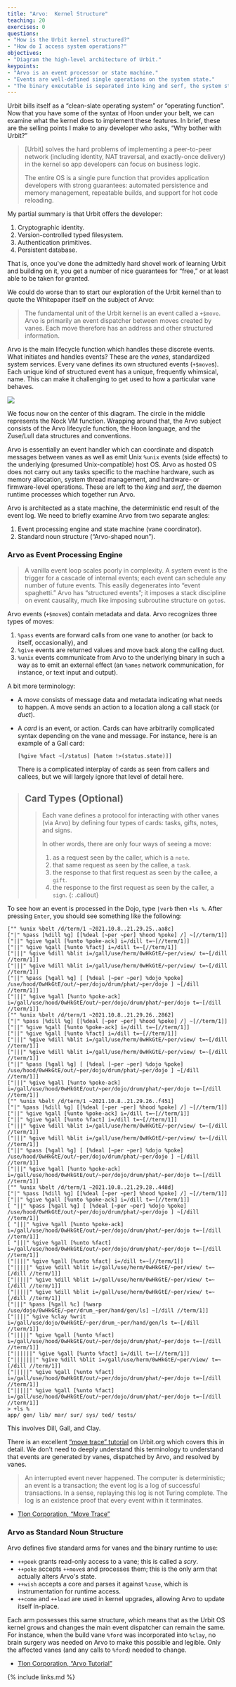 ```yaml
---
title: "Arvo:  Kernel Structure"
teaching: 20
exercises: 0
questions:
- "How is the Urbit kernel structured?"
- "How do I access system operations?"
objectives:
- "Diagram the high-level architecture of Urbit."
keypoints:
- "Arvo is an event processor or state machine."
- "Events are well-defined single operations on the system state."
- "The binary executable is separated into king and serf, the system state, an event log and runtime support."
---
```


Urbit bills itself as a “clean-slate operating system” or “operating function”.  Now that you have some of the syntax of Hoon under your belt, we can examine what the kernel does to implement these features.  In brief, these are the selling points I make to any developer who asks, “Why bother with Urbit?”

> [Urbit] solves the hard problems of implementing a peer-to-peer network (including identity, NAT traversal, and exactly-once delivery) in the kernel so app developers can focus on business logic.
>
> The entire OS is a single pure function that provides application developers with strong guarantees: automated persistence and memory management, repeatable builds, and support for hot code reloading.

<!-- NAT = network address translation -->

My partial summary is that Urbit offers the developer:

1. Cryptographic identity.
2. Version-controlled typed filesystem.
3. Authentication primitives.
4. Persistent database.

That is, once you've done the admittedly hard shovel work of learning Urbit and building on it, you get a number of nice guarantees for “free,” or at least able to be taken for granted.

We could do worse than to start our exploration of the Urbit kernel than to quote the Whitepaper itself on the subject of Arvo:

> The fundamental unit of the Urbit kernel is an event called a `+$move`.  Arvo is primarily an event dispatcher between moves created by vanes.  Each move therefore has an address and other structured information.

Arvo is the main lifecycle function which handles these discrete events.  What initiates and handles events?  These are the _vanes_, standardized system services.  Every vane defines its own structured events (`+$move`s).  Each unique kind of structured event has a unique, frequently whimsical, name.  This can make it challenging to get used to how a particular vane behaves.

![](https://pbs.twimg.com/media/FBgvOeNXsKEcp_1?format=jpg&name=large)

We focus now on the center of this diagram.  The circle in the middle represents the Nock VM function.  Wrapping around that, the Arvo subject consists of the Arvo lifecycle function, the Hoon language, and the Zuse/Lull data structures and conventions.

Arvo is essentially an event handler which can coordinate and dispatch messages between vanes as well as emit Unix `%unix` events (side effects) to the underlying (presumed Unix-compatible) host OS.  Arvo as hosted OS does not carry out any tasks specific to the machine hardware, such as memory allocation, system thread management, and hardware- or firmware-level operations.  These are left to the _king_ and _serf_, the daemon runtime processes which together run Arvo.

Arvo is architected as a state machine, the deterministic end result of the event log.  We need to briefly examine Arvo from two separate angles:

1.  Event processing engine and state machine (vane coordinator).
2.  Standard noun structure (“Arvo-shaped noun”).

### Arvo as Event Processing Engine

> A vanilla event loop scales poorly in complexity.  A system event is the trigger for a cascade of internal events; each event can schedule any number of future events.  This easily degenerates into “event spaghetti.”  Arvo has “structured events”; it imposes a stack discipline on event causality, much like imposing subroutine structure on `goto`s.

Arvo events (`+$move`s) contain metadata and data.  Arvo recognizes three types of moves:

1.  `%pass` events are forward calls from one vane to another (or back to itself, occasionally), and
2.  `%give` events are returned values and move back along the calling duct.
3.  `%unix` events communicate from Arvo to the underlying binary in such a way as to emit an external effect (an `%ames` network communication, for instance, or text input and output).

A bit more terminology:

- A _move_ consists of message data and metadata indicating what needs to happen.  A move sends an action to a location along a call stack (or _duct_).
- A _card_ is an event, or action.  Cards can have arbitrarily complicated syntax depending on the vane and message.  For instance, here is an example of a Gall card:

    ```
    [%give %fact ~[/status] [%atom !>(status.state)]]
    ```

    There is a complicated interplay of cards as seen from callers and callees, but we will largely ignore that level of detail here.

> ##  Card Types (Optional)
>
> > Each vane defines a protocol for interacting with other vanes (via Arvo) by defining four types of cards: tasks, gifts, notes, and signs.
> >
> > In other words, there are only four ways of seeing a move:
> > 1. as a request seen by the caller, which is a `note`.
> > 2. that same request as seen by the callee, a `task`.
> > 3. the response to that first request as seen by the callee, a `gift`.
> > 4. the response to the first request as seen by the caller, a `sign`.
{: .callout}

To see how an event is processed in the Dojo, type `|verb` then `+ls %`.  After pressing `Enter`, you should see something like the following:

```
["" %unix %belt /d/term/1 ~2021.10.8..21.29.25..aa8c]
["|" %pass [%dill %g] [[%deal [~per ~per] %hood %poke] /] ~[//term/1]]
["||" %give %gall [%unto %poke-ack] i=/dill t=~[//term/1]]
["||" %give %gall [%unto %fact] i=/dill t=~[//term/1]]
["|||" %give %dill %blit i=/gall/use/herm/0wHkGtE/~per/view/ t=~[/dill //term/1]]
["|||" %give %dill %blit i=/gall/use/herm/0wHkGtE/~per/view/ t=~[/dill //term/1]]
["||" %pass [%gall %g] [ [%deal [~per ~per] %dojo %poke]   /use/hood/0wHkGtE/out/~per/dojo/drum/phat/~per/dojo ] ~[/dill //term/1]]
["|||" %give %gall [%unto %poke-ack] i=/gall/use/hood/0wHkGtE/out/~per/dojo/drum/phat/~per/dojo t=~[/dill //term/1]]
["" %unix %belt /d/term/1 ~2021.10.8..21.29.26..2862]
["|" %pass [%dill %g] [[%deal [~per ~per] %hood %poke] /] ~[//term/1]]
["||" %give %gall [%unto %poke-ack] i=/dill t=~[//term/1]]
["||" %give %gall [%unto %fact] i=/dill t=~[//term/1]]
["|||" %give %dill %blit i=/gall/use/herm/0wHkGtE/~per/view/ t=~[/dill //term/1]]
["|||" %give %dill %blit i=/gall/use/herm/0wHkGtE/~per/view/ t=~[/dill //term/1]]
["||" %pass [%gall %g] [ [%deal [~per ~per] %dojo %poke]   /use/hood/0wHkGtE/out/~per/dojo/drum/phat/~per/dojo ] ~[/dill //term/1]]
["|||" %give %gall [%unto %poke-ack] i=/gall/use/hood/0wHkGtE/out/~per/dojo/drum/phat/~per/dojo t=~[/dill //term/1]]
["" %unix %belt /d/term/1 ~2021.10.8..21.29.26..f451]
["|" %pass [%dill %g] [[%deal [~per ~per] %hood %poke] /] ~[//term/1]]
["||" %give %gall [%unto %poke-ack] i=/dill t=~[//term/1]]
["||" %give %gall [%unto %fact] i=/dill t=~[//term/1]]
["|||" %give %dill %blit i=/gall/use/herm/0wHkGtE/~per/view/ t=~[/dill //term/1]]
["|||" %give %dill %blit i=/gall/use/herm/0wHkGtE/~per/view/ t=~[/dill //term/1]]
["||" %pass [%gall %g] [ [%deal [~per ~per] %dojo %poke]   /use/hood/0wHkGtE/out/~per/dojo/drum/phat/~per/dojo ] ~[/dill //term/1]]
["|||" %give %gall [%unto %poke-ack] i=/gall/use/hood/0wHkGtE/out/~per/dojo/drum/phat/~per/dojo t=~[/dill //term/1]]
["" %unix %belt /d/term/1 ~2021.10.8..21.29.28..448d]
["|" %pass [%dill %g] [[%deal [~per ~per] %hood %poke] /] ~[//term/1]]
["||" %give %gall [%unto %poke-ack] i=/dill t=~[//term/1]]
[ "||" %pass [%gall %g] [ [%deal [~per ~per] %dojo %poke]   /use/hood/0wHkGtE/out/~per/dojo/drum/phat/~per/dojo ] ~[/dill //term/1]]
[ "|||" %give %gall [%unto %poke-ack] i=/gall/use/hood/0wHkGtE/out/~per/dojo/drum/phat/~per/dojo t=~[/dill //term/1]]
[ "|||" %give %gall [%unto %fact] i=/gall/use/hood/0wHkGtE/out/~per/dojo/drum/phat/~per/dojo t=~[/dill //term/1]]
["||||" %give %gall [%unto %fact] i=/dill t=~[//term/1]]
["|||||" %give %dill %blit i=/gall/use/herm/0wHkGtE/~per/view/ t=~[/dill //term/1]]
["|||||" %give %dill %blit i=/gall/use/herm/0wHkGtE/~per/view/ t=~[/dill //term/1]]
["|||||" %give %dill %blit i=/gall/use/herm/0wHkGtE/~per/view/ t=~[/dill //term/1]]
["|||" %pass [%gall %c] [%warp /use/dojo/0wHkGtE/~per/drum_~per/hand/gen/ls] ~[/dill //term/1]]
["||||" %give %clay %writ i=/gall/use/dojo/0wHkGtE/~per/drum_~per/hand/gen/ls t=~[/dill //term/1]]
["|||||" %give %gall [%unto %fact] i=/gall/use/hood/0wHkGtE/out/~per/dojo/drum/phat/~per/dojo t=~[/dill //term/1]]
["||||||" %give %gall [%unto %fact] i=/dill t=~[//term/1]]
["|||||||" %give %dill %blit i=/gall/use/herm/0wHkGtE/~per/view/ t=~[/dill //term/1]]
["|||||" %give %gall [%unto %fact] i=/gall/use/hood/0wHkGtE/out/~per/dojo/drum/phat/~per/dojo t=~[/dill //term/1]]
["|||||" %give %gall [%unto %fact] i=/gall/use/hood/0wHkGtE/out/~per/dojo/drum/phat/~per/dojo t=~[/dill //term/1]]
> +ls %
app/ gen/ lib/ mar/ sur/ sys/ ted/ tests/
```

This involves Dill, Gall, and Clay.

There is an excellent [“move trace” tutorial](https://urbit.org/docs/arvo/tutorials/move-trace) on Urbit.org which covers this in detail.  We don't need to deeply understand this terminology to understand that events are generated by vanes, dispatched by Arvo, and resolved by vanes.

> An interrupted event never happened.  The computer is deterministic; an event is a transaction; the event log is a log of successful transactions. In a sense, replaying this log is not Turing complete. The log is an existence proof that every event within it terminates.

- [Tlon Corporation, “Move Trace”](https://urbit.org/docs/arvo/tutorials/move-trace)

### Arvo as Standard Noun Structure

Arvo defines five standard arms for vanes and the binary runtime to use:

-  `++peek` grants read-only access to a vane; this is called a _scry_.
-  `++poke` accepts `++move`s and processes them; this is the only arm that actually alters Arvo's state.
-  `++wish` accepts a core and parses it against `%zuse`, which is instrumentation for runtime access.
-  `++come` and `++load` are used in kernel upgrades, allowing Arvo to update itself in-place.

Each arm possesses this same structure, which means that as the Urbit OS kernel grows and changes the main event dispatcher can remain the same.  For instance, when the build vane `%ford` was incorporated into `%clay`, no brain surgery was needed on Arvo to make this possible and legible.  Only the affected vanes (and any calls to `%ford`) needed to change.

- [Tlon Corporation, “Arvo Tutorial”](https://urbit.org/docs/arvo/overview/)

{% include links.md %}

